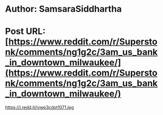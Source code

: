 # Author: SamsaraSiddhartha
# Post URL: [https://www.reddit.com/r/Superstonk/comments/ng1g2c/3am_us_bank_in_downtown_milwaukee/](https://www.reddit.com/r/Superstonk/comments/ng1g2c/3am_us_bank_in_downtown_milwaukee/)


https://i.redd.it/ivwp3cdot1071.jpg